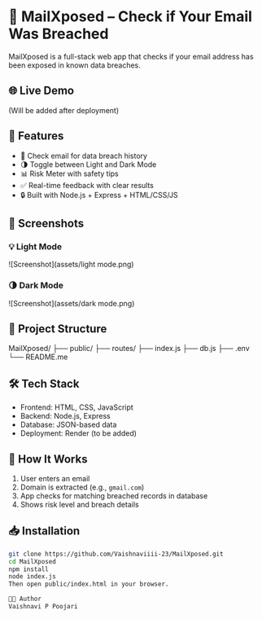 # 🔐 MailXposed – Check if Your Email Was Breached

MailXposed is a full-stack web app that checks if your email address has been exposed in known data breaches.

## 🌐 Live Demo
(Will be added after deployment)

## 🚀 Features

- 📧 Check email for data breach history
- 🌗 Toggle between Light and Dark Mode
- 📊 Risk Meter with safety tips
- ✅ Real-time feedback with clear results
- 🔒 Built with Node.js + Express + HTML/CSS/JS

## 📸 Screenshots

### 💡 Light Mode
![Screenshot](assets/light mode.png)

### 🌗 Dark Mode
![Screenshot](assets/dark mode.png)

## 📁 Project Structure

MailXposed/
├── public/
├── routes/
├── index.js
├── db.js
├── .env
└── README.me

## 🛠️ Tech Stack

- Frontend: HTML, CSS, JavaScript
- Backend: Node.js, Express
- Database: JSON-based data
- Deployment: Render (to be added)

## 🧠 How It Works

1. User enters an email
2. Domain is extracted (e.g., `gmail.com`)
3. App checks for matching breached records in database
4. Shows risk level and breach details

## 📥 Installation

```bash
git clone https://github.com/Vaishnaviiii-23/MailXposed.git
cd MailXposed
npm install
node index.js
Then open public/index.html in your browser.

🧑‍💻 Author
Vaishnavi P Poojari



